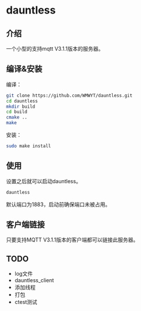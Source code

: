 # dauntless

## 介绍

一个小型的支持mqtt V3.1.1版本的服务器。

## 编译&安装

编译：

``` bash
git clone https://github.com/WMWYT/dauntless.git
cd dauntless
mkdir build
cd build
cmake ..
make
```

安装：

``` bash
sudo make install
```

## 使用

设置之后就可以启动dauntless。

```bash
dauntless
```

默认端口为1883，启动前确保端口未被占用。

## 客户端链接

只要支持MQTT V3.1.1版本的客户端都可以链接此服务器。

## TODO

* log文件
* dauntless_client
* 添加线程
* 打包
* ctest测试

